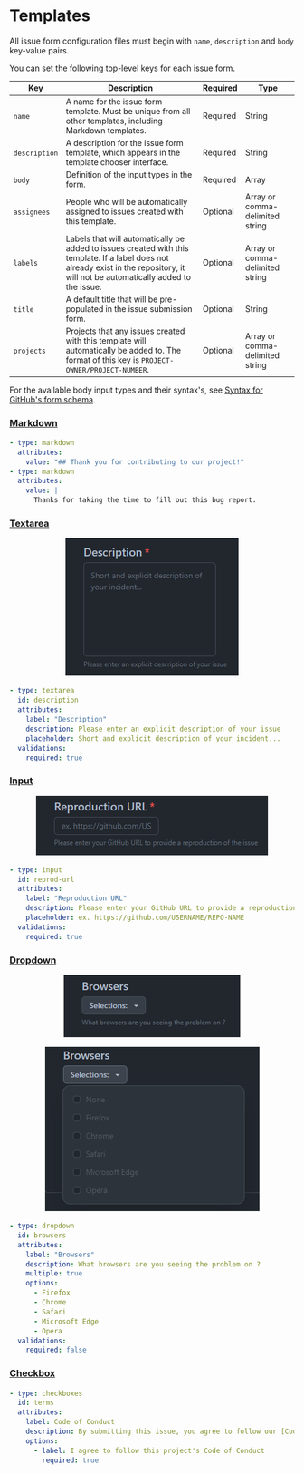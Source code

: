 # Templates

All issue form configuration files must begin with `name`, `description` and `body` key-value pairs.

You can set the following top-level keys for each issue form.

| Key           | 	Description                                                                                                                                                                          | 	Required | 	Type                            |
|---------------|---------------------------------------------------------------------------------------------------------------------------------------------------------------------------------------|-----------|----------------------------------|
| `name`        | 	A name for the issue form template. Must be unique from all other templates, including Markdown templates.	                                                                          | Required  | 	String                          |
| `description` | 	A description for the issue form template, which appears in the template chooser interface.	                                                                                         | Required  | 	String                          |
| `body`        | 	Definition of the input types in the form.	                                                                                                                                          | Required  | 	Array                           |
| `assignees`   | 	People who will be automatically assigned to issues created with this template.	                                                                                                     | Optional  | 	Array or comma-delimited string |
| `labels`      | 	Labels that will automatically be added to issues created with this template. If a label does not already exist in the repository, it will not be automatically added to the issue.	 | Optional  | 	Array or comma-delimited string |
| `title`       | 	A default title that will be pre-populated in the issue submission form.	                                                                                                            | Optional  | 	String                          |
| `projects`    | Projects that any issues created with this template will automatically be added to. The format of this key is `PROJECT-OWNER/PROJECT-NUMBER`.                                         | Optional  | Array or comma-delimited string  |

For the available body input types and their syntax's, see [Syntax for GitHub's form schema](https://docs.github.com/en/communities/using-templates-to-encourage-useful-issues-and-pull-requests/syntax-for-githubs-form-schema).

### [Markdown](https://docs.github.com/en/communities/using-templates-to-encourage-useful-issues-and-pull-requests/syntax-for-githubs-form-schema#markdown)

```yml
- type: markdown
  attributes:
    value: "## Thank you for contributing to our project!"
- type: markdown
  attributes:
    value: |
      Thanks for taking the time to fill out this bug report.
```

### [Textarea](https://docs.github.com/en/communities/using-templates-to-encourage-useful-issues-and-pull-requests/syntax-for-githubs-form-schema#textarea)

<p align="center">
  <img src="../assets/textarea_field.png" alt="">
</p>

```yml
- type: textarea
  id: description
  attributes:
    label: "Description"
    description: Please enter an explicit description of your issue
    placeholder: Short and explicit description of your incident...
  validations:
    required: true
```

### [Input](https://docs.github.com/en/communities/using-templates-to-encourage-useful-issues-and-pull-requests/syntax-for-githubs-form-schema#input)

<p align="center">
  <img src="../assets/input_field.png" alt="">
</p>

```yml
- type: input
  id: reprod-url
  attributes:
    label: "Reproduction URL"
    description: Please enter your GitHub URL to provide a reproduction of the issue
    placeholder: ex. https://github.com/USERNAME/REPO-NAME
  validations:
    required: true
```

### [Dropdown](https://docs.github.com/en/communities/using-templates-to-encourage-useful-issues-and-pull-requests/syntax-for-githubs-form-schema#dropdown)

<p align="center">
  <img src="../assets/dropdown_field_1.png" alt="">
</p>
<p align="center">
  <img src="../assets/dropdown_field_2.png" alt="">
</p>

```yml
- type: dropdown
  id: browsers
  attributes:
    label: "Browsers"
    description: What browsers are you seeing the problem on ?
    multiple: true
    options:
      - Firefox
      - Chrome
      - Safari
      - Microsoft Edge
      - Opera
  validations:
    required: false
```

### [Checkbox](https://docs.github.com/en/communities/using-templates-to-encourage-useful-issues-and-pull-requests/syntax-for-githubs-form-schema#checkboxes)

```yml
- type: checkboxes
  id: terms
  attributes:
    label: Code of Conduct
    description: By submitting this issue, you agree to follow our [Code of Conduct](https://example.com)
    options:
      - label: I agree to follow this project's Code of Conduct
        required: true
```
